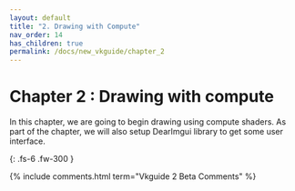 ```yaml
---
layout: default
title: "2. Drawing with Compute"
nav_order: 14
has_children: true
permalink: /docs/new_vkguide/chapter_2
---
```

# Chapter 2 : Drawing with compute

In this chapter, we are going to begin drawing using compute shaders. As part of the chapter, we will also setup DearImgui library to get some user interface.

{: .fs-6 .fw-300 }


{% include comments.html term="Vkguide 2 Beta Comments" %}